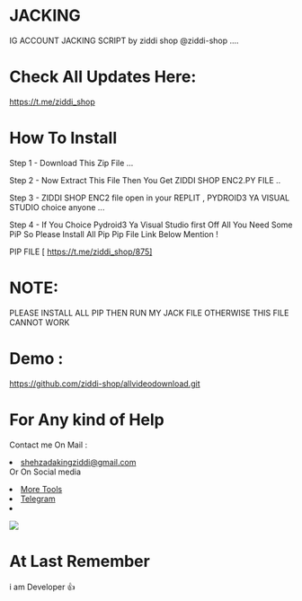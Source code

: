 # JACKING 

IG ACCOUNT JACKING SCRIPT by  ziddi shop @ziddi-shop ....




# Check All Updates Here: 
https://t.me/ziddi_shop

# How To Install 

Step 1 - Download This Zip File ...

Step 2 -  Now Extract This File Then You Get ZIDDI SHOP ENC2.PY FILE ..

Step 3 - ZIDDI SHOP ENC2 file open in your REPLIT , PYDROID3 YA VISUAL STUDIO choice anyone ...

Step 4 - If You Choice Pydroid3 Ya Visual Studio first Off All You Need Some PiP So Please Install All Pip Pip File Link Below Mention !

  PIP FILE [ https://t.me/ziddi_shop/875]

 # NOTE:
 PLEASE INSTALL ALL PIP THEN RUN MY JACK FILE OTHERWISE THIS FILE CANNOT WORK



# Demo : 
https://github.com/ziddi-shop/allvideodownload.git

# For Any kind of Help 


Contact me On Mail      :  <li>shehzadakingziddi@gmail.com   </li> 
Or On Social media 
  <li>
<a href="https://t.me/ziddi_shop"> 
More Tools </a>
 </li> <li>
  <a href="https://t.me/ziddi_beatz1"> 
Telegram  </a> </li> <li>


<a href="https://www.buymeacoffee.com/theofficialvkr"><img src="https://img.buymeacoffee.com/button-api/?text=Buy me a coffee&emoji=&slug=theofficialvkr&button_colour=BD5FFF&font_colour=ffffff&font_family=Cookie&outline_colour=000000&coffee_colour=FFDD00"></a>
</li> 

# At Last Remember 

i am Developer 👍
